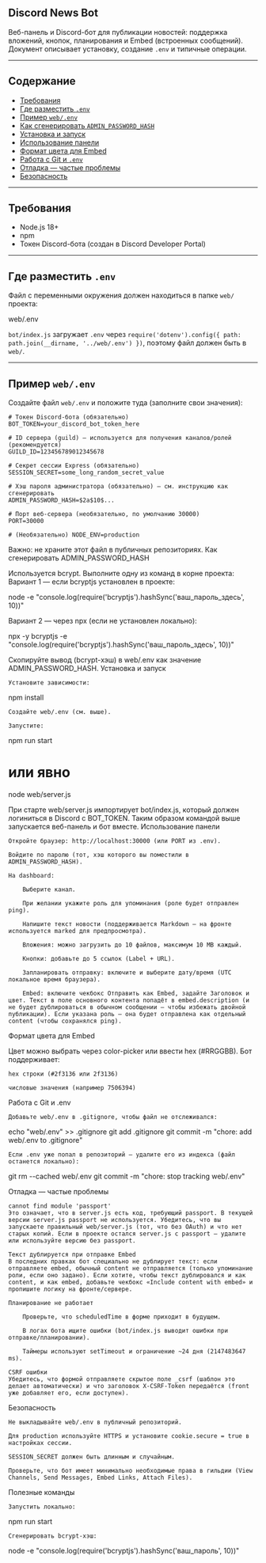 ## Discord News Bot

Веб-панель и Discord-бот для публикации новостей: поддержка вложений, кнопок, планирования и Embed (встроенных сообщений).  
Документ описывает установку, создание `.env` и типичные операции.

---

## Содержание

- [Требования](#требования)  
- [Где разместить `.env`](#где-разместить-env)  
- [Пример `web/.env`](#пример-webenv)  
- [Как сгенерировать `ADMIN_PASSWORD_HASH`](#как-сгенерировать-admin_password_hash)  
- [Установка и запуск](#установка-и-запуск)  
- [Использование панели](#использование-панели)  
- [Формат цвета для Embed](#формат-цвета-для-embed)  
- [Работа с Git и `.env`](#работа-с-git-и-env)  
- [Отладка — частые проблемы](#отладка---частые-проблемы)  
- [Безопасность](#безопасность)

---

## Требования

- Node.js 18+  
- npm  
- Токен Discord-бота (создан в Discord Developer Portal)

---

## Где разместить `.env`

Файл с переменными окружения должен находиться в папке `web/` проекта:

web/.env


`bot/index.js` загружает `.env` через `require('dotenv').config({ path: path.join(__dirname, '../web/.env') })`, поэтому файл должен быть в `web/`.

---

## Пример `web/.env`

Создайте файл `web/.env` и положите туда (заполните свои значения):

```env
# Токен Discord-бота (обязательно)
BOT_TOKEN=your_discord_bot_token_here

# ID сервера (guild) — используется для получения каналов/ролей (рекомендуется)
GUILD_ID=123456789012345678

# Секрет сессии Express (обязательно)
SESSION_SECRET=some_long_random_secret_value

# Хэш пароля администратора (обязательно) — см. инструкцию как сгенерировать
ADMIN_PASSWORD_HASH=$2a$10$...

# Порт веб-сервера (необязательно, по умолчанию 30000)
PORT=30000

# (Необязательно) NODE_ENV=production
```
Важно: не храните этот файл в публичных репозиториях.
Как сгенерировать ADMIN_PASSWORD_HASH

Используется bcrypt. Выполните одну из команд в корне проекта:
Вариант 1 — если bcryptjs установлен в проекте:

node -e "console.log(require('bcryptjs').hashSync('ваш_пароль_здесь', 10))"

Вариант 2 — через npx (если не установлен локально):

npx -y bcryptjs -e "console.log(require('bcryptjs').hashSync('ваш_пароль_здесь', 10))"

Скопируйте вывод (bcrypt-хэш) в web/.env как значение ADMIN_PASSWORD_HASH.
Установка и запуск

    Установите зависимости:

npm install

    Создайте web/.env (см. выше).

    Запустите:

npm run start
# или явно
node web/server.js

При старте web/server.js импортирует bot/index.js, который должен логиниться в Discord с BOT_TOKEN. Таким образом командой выше запускается веб-панель и бот вместе.
Использование панели

    Откройте браузер: http://localhost:30000 (или PORT из .env).

    Войдите по паролю (тот, хэш которого вы поместили в ADMIN_PASSWORD_HASH).

    На dashboard:

        Выберите канал.

        При желании укажите роль для упоминания (роле будет отправлен ping).

        Напишите текст новости (поддерживается Markdown — на фронте используется marked для предпросмотра).

        Вложения: можно загрузить до 10 файлов, максимум 10 MB каждый.

        Кнопки: добавьте до 5 ссылок (Label + URL).

        Запланировать отправку: включите и выберите дату/время (UTC локальное время браузера).

        Embed: включите чекбокс Отправить как Embed, задайте Заголовок и цвет. Текст в поле основного контента попадёт в embed.description (и не будет дублироваться в обычном сообщении — чтобы избежать двойной публикации). Если указана роль — она будет отправлена как отдельный content (чтобы сохранялся ping).

Формат цвета для Embed

Цвет можно выбрать через color-picker или ввести hex (#RRGGBB). Бот поддерживает:

    hex строки (#2f3136 или 2f3136)

    числовые значения (например 7506394)

Работа с Git и .env

    Добавьте web/.env в .gitignore, чтобы файл не отслеживался:

echo "web/.env" >> .gitignore
git add .gitignore
git commit -m "chore: add web/.env to .gitignore"

    Если .env уже попал в репозиторий — удалите его из индекса (файл останется локально):

git rm --cached web/.env
git commit -m "chore: stop tracking web/.env"

Отладка — частые проблемы

    cannot find module 'passport'
    Это означает, что в server.js есть код, требующий passport. В текущей версии server.js passport не используется. Убедитесь, что вы запускаете правильный web/server.js (тот, что без OAuth) и что нет старых копий. Если в проекте остался server.js с passport — удалите или используйте версию без passport.

    Текст дублируется при отправке Embed
    В последних правках бот специально не дублирует текст: если отправляете embed, обычный content не отправляется (только упоминание роли, если оно задано). Если хотите, чтобы текст дублировался и как content, и как embed, добавьте чекбокс «Include content with embed» и пропишите логику на фронте/сервере.

    Планирование не работает

        Проверьте, что scheduledTime в форме приходит в будущем.

        В логах бота ищите ошибки (bot/index.js выводит ошибки при отправке/планировании).

        Таймеры используют setTimeout и ограничение ~24 дня (2147483647 ms).

    CSRF ошибки
    Убедитесь, что формой отправляете скрытое поле _csrf (шаблон это делает автоматически) и что заголовок X-CSRF-Token передаётся (front уже добавляет его, если доступен).

Безопасность

    Не выкладывайте web/.env в публичный репозиторий.

    Для production используйте HTTPS и установите cookie.secure = true в настройках сессии.

    SESSION_SECRET должен быть длинным и случайным.

    Проверьте, что бот имеет минимально необходимые права в гильдии (View Channels, Send Messages, Embed Links, Attach Files).

Полезные команды

    Запустить локально:

npm run start

    Сгенерировать bcrypt-хэш:

node -e "console.log(require('bcryptjs').hashSync('ваш_пароль', 10))"
